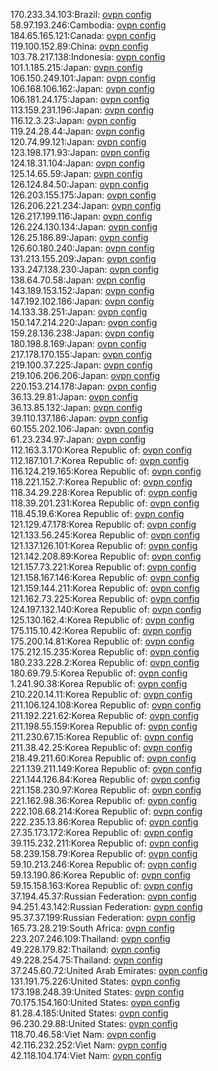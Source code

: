 170.233.34.103:Brazil: [ovpn config](vpn/170_233_34_103.ovpn)  
58.97.193.246:Cambodia: [ovpn config](vpn/58_97_193_246.ovpn)  
184.65.165.121:Canada: [ovpn config](vpn/184_65_165_121.ovpn)  
119.100.152.89:China: [ovpn config](vpn/119_100_152_89.ovpn)  
103.78.217.138:Indonesia: [ovpn config](vpn/103_78_217_138.ovpn)  
101.1.185.215:Japan: [ovpn config](vpn/101_1_185_215.ovpn)  
106.150.249.101:Japan: [ovpn config](vpn/106_150_249_101.ovpn)  
106.168.106.162:Japan: [ovpn config](vpn/106_168_106_162.ovpn)  
106.181.24.175:Japan: [ovpn config](vpn/106_181_24_175.ovpn)  
113.159.231.196:Japan: [ovpn config](vpn/113_159_231_196.ovpn)  
116.12.3.23:Japan: [ovpn config](vpn/116_12_3_23.ovpn)  
119.24.28.44:Japan: [ovpn config](vpn/119_24_28_44.ovpn)  
120.74.99.121:Japan: [ovpn config](vpn/120_74_99_121.ovpn)  
123.198.171.93:Japan: [ovpn config](vpn/123_198_171_93.ovpn)  
124.18.31.104:Japan: [ovpn config](vpn/124_18_31_104.ovpn)  
125.14.65.59:Japan: [ovpn config](vpn/125_14_65_59.ovpn)  
126.124.84.50:Japan: [ovpn config](vpn/126_124_84_50.ovpn)  
126.203.155.175:Japan: [ovpn config](vpn/126_203_155_175.ovpn)  
126.206.221.234:Japan: [ovpn config](vpn/126_206_221_234.ovpn)  
126.217.199.116:Japan: [ovpn config](vpn/126_217_199_116.ovpn)  
126.224.130.134:Japan: [ovpn config](vpn/126_224_130_134.ovpn)  
126.25.186.89:Japan: [ovpn config](vpn/126_25_186_89.ovpn)  
126.60.180.240:Japan: [ovpn config](vpn/126_60_180_240.ovpn)  
131.213.155.209:Japan: [ovpn config](vpn/131_213_155_209.ovpn)  
133.247.138.230:Japan: [ovpn config](vpn/133_247_138_230.ovpn)  
138.64.70.58:Japan: [ovpn config](vpn/138_64_70_58.ovpn)  
143.189.153.152:Japan: [ovpn config](vpn/143_189_153_152.ovpn)  
147.192.102.186:Japan: [ovpn config](vpn/147_192_102_186.ovpn)  
14.133.38.251:Japan: [ovpn config](vpn/14_133_38_251.ovpn)  
150.147.214.220:Japan: [ovpn config](vpn/150_147_214_220.ovpn)  
159.28.136.238:Japan: [ovpn config](vpn/159_28_136_238.ovpn)  
180.198.8.169:Japan: [ovpn config](vpn/180_198_8_169.ovpn)  
217.178.170.155:Japan: [ovpn config](vpn/217_178_170_155.ovpn)  
219.100.37.225:Japan: [ovpn config](vpn/219_100_37_225.ovpn)  
219.106.206.206:Japan: [ovpn config](vpn/219_106_206_206.ovpn)  
220.153.214.178:Japan: [ovpn config](vpn/220_153_214_178.ovpn)  
36.13.29.81:Japan: [ovpn config](vpn/36_13_29_81.ovpn)  
36.13.85.132:Japan: [ovpn config](vpn/36_13_85_132.ovpn)  
39.110.137.186:Japan: [ovpn config](vpn/39_110_137_186.ovpn)  
60.155.202.106:Japan: [ovpn config](vpn/60_155_202_106.ovpn)  
61.23.234.97:Japan: [ovpn config](vpn/61_23_234_97.ovpn)  
112.163.3.170:Korea Republic of: [ovpn config](vpn/112_163_3_170.ovpn)  
112.187.101.7:Korea Republic of: [ovpn config](vpn/112_187_101_7.ovpn)  
116.124.219.165:Korea Republic of: [ovpn config](vpn/116_124_219_165.ovpn)  
118.221.152.7:Korea Republic of: [ovpn config](vpn/118_221_152_7.ovpn)  
118.34.29.228:Korea Republic of: [ovpn config](vpn/118_34_29_228.ovpn)  
118.39.201.231:Korea Republic of: [ovpn config](vpn/118_39_201_231.ovpn)  
118.45.19.6:Korea Republic of: [ovpn config](vpn/118_45_19_6.ovpn)  
121.129.47.178:Korea Republic of: [ovpn config](vpn/121_129_47_178.ovpn)  
121.133.56.245:Korea Republic of: [ovpn config](vpn/121_133_56_245.ovpn)  
121.137.126.101:Korea Republic of: [ovpn config](vpn/121_137_126_101.ovpn)  
121.142.208.89:Korea Republic of: [ovpn config](vpn/121_142_208_89.ovpn)  
121.157.73.221:Korea Republic of: [ovpn config](vpn/121_157_73_221.ovpn)  
121.158.167.146:Korea Republic of: [ovpn config](vpn/121_158_167_146.ovpn)  
121.159.144.211:Korea Republic of: [ovpn config](vpn/121_159_144_211.ovpn)  
121.162.73.225:Korea Republic of: [ovpn config](vpn/121_162_73_225.ovpn)  
124.197.132.140:Korea Republic of: [ovpn config](vpn/124_197_132_140.ovpn)  
125.130.162.4:Korea Republic of: [ovpn config](vpn/125_130_162_4.ovpn)  
175.115.10.42:Korea Republic of: [ovpn config](vpn/175_115_10_42.ovpn)  
175.200.14.81:Korea Republic of: [ovpn config](vpn/175_200_14_81.ovpn)  
175.212.15.235:Korea Republic of: [ovpn config](vpn/175_212_15_235.ovpn)  
180.233.228.2:Korea Republic of: [ovpn config](vpn/180_233_228_2.ovpn)  
180.69.79.5:Korea Republic of: [ovpn config](vpn/180_69_79_5.ovpn)  
1.241.90.38:Korea Republic of: [ovpn config](vpn/1_241_90_38.ovpn)  
210.220.14.11:Korea Republic of: [ovpn config](vpn/210_220_14_11.ovpn)  
211.106.124.108:Korea Republic of: [ovpn config](vpn/211_106_124_108.ovpn)  
211.192.221.62:Korea Republic of: [ovpn config](vpn/211_192_221_62.ovpn)  
211.198.55.159:Korea Republic of: [ovpn config](vpn/211_198_55_159.ovpn)  
211.230.67.15:Korea Republic of: [ovpn config](vpn/211_230_67_15.ovpn)  
211.38.42.25:Korea Republic of: [ovpn config](vpn/211_38_42_25.ovpn)  
218.49.211.60:Korea Republic of: [ovpn config](vpn/218_49_211_60.ovpn)  
221.139.211.149:Korea Republic of: [ovpn config](vpn/221_139_211_149.ovpn)  
221.144.126.84:Korea Republic of: [ovpn config](vpn/221_144_126_84.ovpn)  
221.158.230.97:Korea Republic of: [ovpn config](vpn/221_158_230_97.ovpn)  
221.162.98.36:Korea Republic of: [ovpn config](vpn/221_162_98_36.ovpn)  
222.108.68.214:Korea Republic of: [ovpn config](vpn/222_108_68_214.ovpn)  
222.235.13.86:Korea Republic of: [ovpn config](vpn/222_235_13_86.ovpn)  
27.35.173.172:Korea Republic of: [ovpn config](vpn/27_35_173_172.ovpn)  
39.115.232.211:Korea Republic of: [ovpn config](vpn/39_115_232_211.ovpn)  
58.239.158.79:Korea Republic of: [ovpn config](vpn/58_239_158_79.ovpn)  
59.10.213.246:Korea Republic of: [ovpn config](vpn/59_10_213_246.ovpn)  
59.13.190.86:Korea Republic of: [ovpn config](vpn/59_13_190_86.ovpn)  
59.15.158.163:Korea Republic of: [ovpn config](vpn/59_15_158_163.ovpn)  
37.194.45.37:Russian Federation: [ovpn config](vpn/37_194_45_37.ovpn)  
94.251.43.142:Russian Federation: [ovpn config](vpn/94_251_43_142.ovpn)  
95.37.37.199:Russian Federation: [ovpn config](vpn/95_37_37_199.ovpn)  
165.73.28.219:South Africa: [ovpn config](vpn/165_73_28_219.ovpn)  
223.207.246.109:Thailand: [ovpn config](vpn/223_207_246_109.ovpn)  
49.228.179.82:Thailand: [ovpn config](vpn/49_228_179_82.ovpn)  
49.228.254.75:Thailand: [ovpn config](vpn/49_228_254_75.ovpn)  
37.245.60.72:United Arab Emirates: [ovpn config](vpn/37_245_60_72.ovpn)  
131.191.75.226:United States: [ovpn config](vpn/131_191_75_226.ovpn)  
173.198.248.39:United States: [ovpn config](vpn/173_198_248_39.ovpn)  
70.175.154.160:United States: [ovpn config](vpn/70_175_154_160.ovpn)  
81.28.4.185:United States: [ovpn config](vpn/81_28_4_185.ovpn)  
96.230.29.88:United States: [ovpn config](vpn/96_230_29_88.ovpn)  
118.70.46.58:Viet Nam: [ovpn config](vpn/118_70_46_58.ovpn)  
42.116.232.252:Viet Nam: [ovpn config](vpn/42_116_232_252.ovpn)  
42.118.104.174:Viet Nam: [ovpn config](vpn/42_118_104_174.ovpn)  
